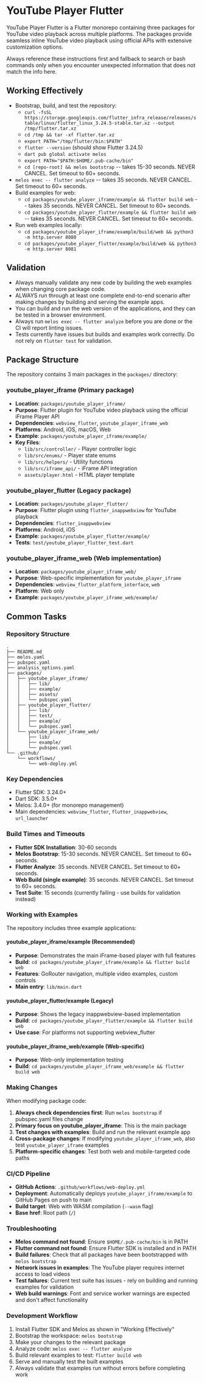 # YouTube Player Flutter

YouTube Player Flutter is a Flutter monorepo containing three packages for YouTube video playback across multiple platforms. The packages provide seamless inline YouTube video playback using official APIs with extensive customization options.

Always reference these instructions first and fallback to search or bash commands only when you encounter unexpected information that does not match the info here.

## Working Effectively
- Bootstrap, build, and test the repository:
  - `curl -fsSL https://storage.googleapis.com/flutter_infra_release/releases/stable/linux/flutter_linux_3.24.5-stable.tar.xz --output /tmp/flutter.tar.xz`
  - `cd /tmp && tar -xf flutter.tar.xz`
  - `export PATH="/tmp/flutter/bin:$PATH"`
  - `flutter --version` (should show Flutter 3.24.5)
  - `dart pub global activate melos`
  - `export PATH="$PATH:$HOME/.pub-cache/bin"`
  - `cd [repo-root] && melos bootstrap` -- takes 15-30 seconds. NEVER CANCEL. Set timeout to 60+ seconds.
- `melos exec -- flutter analyze` -- takes 35 seconds. NEVER CANCEL. Set timeout to 60+ seconds.
- Build examples for web:
  - `cd packages/youtube_player_iframe/example && flutter build web` -- takes 35 seconds. NEVER CANCEL. Set timeout to 60+ seconds.
  - `cd packages/youtube_player_flutter/example && flutter build web` -- takes 35 seconds. NEVER CANCEL. Set timeout to 60+ seconds.
- Run web examples locally:
  - `cd packages/youtube_player_iframe/example/build/web && python3 -m http.server 8080`
  - `cd packages/youtube_player_flutter/example/build/web && python3 -m http.server 8081`

## Validation
- Always manually validate any new code by building the web examples when changing core package code.
- ALWAYS run through at least one complete end-to-end scenario after making changes by building and serving the example apps.
- You can build and run the web version of the applications, and they can be tested in a browser environment.
- Always run `melos exec -- flutter analyze` before you are done or the CI will report linting issues.
- Tests currently have issues but builds and examples work correctly. Do not rely on `flutter test` for validation.

## Package Structure
The repository contains 3 main packages in the `packages/` directory:

### youtube_player_iframe (Primary package)
- **Location**: `packages/youtube_player_iframe/`
- **Purpose**: Flutter plugin for YouTube video playback using the official iFrame Player API
- **Dependencies**: `webview_flutter`, `youtube_player_iframe_web`
- **Platforms**: Android, iOS, macOS, Web
- **Example**: `packages/youtube_player_iframe/example/`
- **Key Files**:
  - `lib/src/controller/` - Player controller logic
  - `lib/src/enums/` - Player state enums
  - `lib/src/helpers/` - Utility functions
  - `lib/src/iframe_api/` - iFrame API integration
  - `assets/player.html` - HTML player template

### youtube_player_flutter (Legacy package)
- **Location**: `packages/youtube_player_flutter/`
- **Purpose**: Flutter plugin using `flutter_inappwebview` for YouTube playback
- **Dependencies**: `flutter_inappwebview`
- **Platforms**: Android, iOS
- **Example**: `packages/youtube_player_flutter/example/`
- **Tests**: `test/youtube_player_flutter_test.dart`

### youtube_player_iframe_web (Web implementation)
- **Location**: `packages/youtube_player_iframe_web/`
- **Purpose**: Web-specific implementation for `youtube_player_iframe`
- **Dependencies**: `webview_flutter_platform_interface`, `web`
- **Platform**: Web only
- **Example**: `packages/youtube_player_iframe_web/example/`

## Common Tasks

### Repository Structure
```
.
├── README.md
├── melos.yaml
├── pubspec.yaml
├── analysis_options.yaml
├── packages/
│   ├── youtube_player_iframe/
│   │   ├── lib/
│   │   ├── example/
│   │   ├── assets/
│   │   └── pubspec.yaml
│   ├── youtube_player_flutter/
│   │   ├── lib/
│   │   ├── test/
│   │   ├── example/
│   │   └── pubspec.yaml
│   └── youtube_player_iframe_web/
│       ├── lib/
│       ├── example/
│       └── pubspec.yaml
└── .github/
    └── workflows/
        └── web-deploy.yml
```

### Key Dependencies
- Flutter SDK: 3.24.0+
- Dart SDK: 3.5.0+
- Melos: 3.4.0+ (for monorepo management)
- Main dependencies: `webview_flutter`, `flutter_inappwebview`, `url_launcher`

### Build Times and Timeouts
- **Flutter SDK Installation**: 30-60 seconds
- **Melos Bootstrap**: 15-30 seconds. NEVER CANCEL. Set timeout to 60+ seconds.
- **Flutter Analyze**: 35 seconds. NEVER CANCEL. Set timeout to 60+ seconds.
- **Web Build (single example)**: 35 seconds. NEVER CANCEL. Set timeout to 60+ seconds.
- **Test Suite**: 15 seconds (currently failing - use builds for validation instead)

### Working with Examples
The repository includes three example applications:

#### youtube_player_iframe/example (Recommended)
- **Purpose**: Demonstrates the main iFrame-based player with full features
- **Build**: `cd packages/youtube_player_iframe/example && flutter build web`
- **Features**: GoRouter navigation, multiple video examples, custom controls
- **Main entry**: `lib/main.dart`

#### youtube_player_flutter/example (Legacy)
- **Purpose**: Shows the legacy inappwebview-based implementation
- **Build**: `cd packages/youtube_player_flutter/example && flutter build web`
- **Use case**: For platforms not supporting webview_flutter

#### youtube_player_iframe_web/example (Web-specific)
- **Purpose**: Web-only implementation testing
- **Build**: `cd packages/youtube_player_iframe_web/example && flutter build web`

### Making Changes
When modifying package code:

1. **Always check dependencies first**: Run `melos bootstrap` if pubspec.yaml files change
2. **Primary focus on youtube_player_iframe**: This is the main package
3. **Test changes with examples**: Build and run the relevant example app
4. **Cross-package changes**: If modifying `youtube_player_iframe_web`, also test `youtube_player_iframe` examples
5. **Platform-specific changes**: Test both web and mobile-targeted code paths

### CI/CD Pipeline
- **GitHub Actions**: `.github/workflows/web-deploy.yml`
- **Deployment**: Automatically deploys `youtube_player_iframe/example` to GitHub Pages on push to main
- **Build target**: Web with WASM compilation (`--wasm` flag)
- **Base href**: Root path (`/`)

### Troubleshooting
- **Melos command not found**: Ensure `$HOME/.pub-cache/bin` is in PATH
- **Flutter command not found**: Ensure Flutter SDK is installed and in PATH
- **Build failures**: Check that all packages have been bootstrapped with `melos bootstrap`
- **Network issues in examples**: The YouTube player requires internet access to load videos
- **Test failures**: Current test suite has issues - rely on building and running examples for validation
- **Web build warnings**: Font and service worker warnings are expected and don't affect functionality

### Development Workflow
1. Install Flutter SDK and Melos as shown in "Working Effectively"
2. Bootstrap the workspace: `melos bootstrap`
3. Make your changes to the relevant package
4. Analyze code: `melos exec -- flutter analyze`
5. Build relevant examples to test: `flutter build web`
6. Serve and manually test the built examples
7. Always validate that examples run without errors before completing work